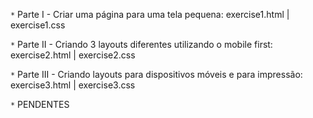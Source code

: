 `*` Parte I - Criar uma página para uma tela pequena: 
exercise1.html | exercise1.css

`*` Parte II - Criando 3 layouts diferentes utilizando o mobile first:
exercise2.html | exercise2.css

`*` Parte III - Criando layouts para dispositivos móveis e para impressão:
exercise3.html | exercise3.css


`*` PENDENTES

